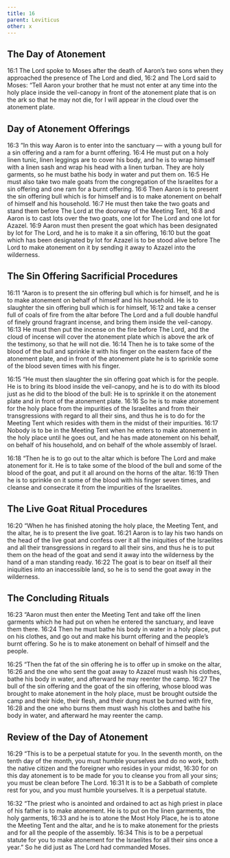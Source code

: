 ```yaml
---
title: 16
parent: Leviticus
other: x
---
```



## The Day of Atonement

<a name="16:1">16:1</a> The Lord spoke to Moses after the death of Aaron’s two sons when they approached the presence of The Lord and died, <a name="16:2">16:2</a> and The Lord said to Moses: “Tell Aaron your brother that he must not enter at any time into the holy place inside the veil-canopy in front of the atonement plate that is on the ark so that he may not die, for I will appear in the cloud over the atonement plate.

## Day of Atonement Offerings

<a name="16:3">16:3</a> “In this way Aaron is to enter into the sanctuary — with a young bull for a sin offering and a ram for a burnt offering. <a name="16:4">16:4</a> He must put on a holy linen tunic, linen leggings are to cover his body, and he is to wrap himself with a linen sash and wrap his head with a linen turban. They are holy garments, so he must bathe his body in water and put them on. <a name="16:5">16:5</a> He must also take two male goats from the congregation of the Israelites for a sin offering and one ram for a burnt offering. <a name="16:6">16:6</a> Then Aaron is to present the sin offering bull which is for himself and is to make atonement on behalf of himself and his household. <a name="16:7">16:7</a> He must then take the two goats and stand them before The Lord at the doorway of the Meeting Tent, <a name="16:8">16:8</a> and Aaron is to cast lots over the two goats, one lot for The Lord and one lot for Azazel. <a name="16:9">16:9</a> Aaron must then present the goat which has been designated by lot for The Lord, and he is to make it a sin offering, <a name="16:10">16:10</a> but the goat which has been designated by lot for Azazel is to be stood alive before The Lord to make atonement on it by sending it away to Azazel into the wilderness.

## The Sin Offering Sacrificial Procedures

<a name="16:11">16:11</a> “Aaron is to present the sin offering bull which is for himself, and he is to make atonement on behalf of himself and his household. He is to slaughter the sin offering bull which is for himself, <a name="16:12">16:12</a> and take a censer full of coals of fire from the altar before The Lord and a full double handful of finely ground fragrant incense, and bring them inside the veil-canopy. <a name="16:13">16:13</a> He must then put the incense on the fire before The Lord, and the cloud of incense will cover the atonement plate which is above the ark of the testimony, so that he will not die. <a name="16:14">16:14</a> Then he is to take some of the blood of the bull and sprinkle it with his finger on the eastern face of the atonement plate, and in front of the atonement plate he is to sprinkle some of the blood seven times with his finger.

<a name="16:15">16:15</a> “He must then slaughter the sin offering goat which is for the people. He is to bring its blood inside the veil-canopy, and he is to do with its blood just as he did to the blood of the bull: He is to sprinkle it on the atonement plate and in front of the atonement plate. <a name="16:16">16:16</a> So he is to make atonement for the holy place from the impurities of the Israelites and from their transgressions with regard to all their sins, and thus he is to do for the Meeting Tent which resides with them in the midst of their impurities. <a name="16:17">16:17</a> Nobody is to be in the Meeting Tent when he enters to make atonement in the holy place until he goes out, and he has made atonement on his behalf, on behalf of his household, and on behalf of the whole assembly of Israel.

<a name="16:18">16:18</a> “Then he is to go out to the altar which is before The Lord and make atonement for it. He is to take some of the blood of the bull and some of the blood of the goat, and put it all around on the horns of the altar. <a name="16:19">16:19</a> Then he is to sprinkle on it some of the blood with his finger seven times, and cleanse and consecrate it from the impurities of the Israelites.

## The Live Goat Ritual Procedures

<a name="16:20">16:20</a> “When he has finished atoning the holy place, the Meeting Tent, and the altar, he is to present the live goat. <a name="16:21">16:21</a> Aaron is to lay his two hands on the head of the live goat and confess over it all the iniquities of the Israelites and all their transgressions in regard to all their sins, and thus he is to put them on the head of the goat and send it away into the wilderness by the hand of a man standing ready. <a name="16:22">16:22</a> The goat is to bear on itself all their iniquities into an inaccessible land, so he is to send the goat away in the wilderness.

## The Concluding Rituals

<a name="16:23">16:23</a> “Aaron must then enter the Meeting Tent and take off the linen garments which he had put on when he entered the sanctuary, and leave them there. <a name="16:24">16:24</a> Then he must bathe his body in water in a holy place, put on his clothes, and go out and make his burnt offering and the people’s burnt offering. So he is to make atonement on behalf of himself and the people.

<a name="16:25">16:25</a> “Then the fat of the sin offering he is to offer up in smoke on the altar, <a name="16:26">16:26</a> and the one who sent the goat away to Azazel must wash his clothes, bathe his body in water, and afterward he may reenter the camp. <a name="16:27">16:27</a> The bull of the sin offering and the goat of the sin offering, whose blood was brought to make atonement in the holy place, must be brought outside the camp and their hide, their flesh, and their dung must be burned with fire, <a name="16:28">16:28</a> and the one who burns them must wash his clothes and bathe his body in water, and afterward he may reenter the camp.

## Review of the Day of Atonement

<a name="16:29">16:29</a> “This is to be a perpetual statute for you. In the seventh month, on the tenth day of the month, you must humble yourselves and do no work, both the native citizen and the foreigner who resides in your midst, <a name="16:30">16:30</a> for on this day atonement is to be made for you to cleanse you from all your sins; you must be clean before The Lord. <a name="16:31">16:31</a> It is to be a Sabbath of complete rest for you, and you must humble yourselves. It is a perpetual statute.

<a name="16:32">16:32</a> “The priest who is anointed and ordained to act as high priest in place of his father is to make atonement. He is to put on the linen garments, the holy garments, <a name="16:33">16:33</a> and he is to atone the Most Holy Place, he is to atone the Meeting Tent and the altar, and he is to make atonement for the priests and for all the people of the assembly. <a name="16:34">16:34</a> This is to be a perpetual statute for you to make atonement for the Israelites for all their sins once a year.” So he did just as The Lord had commanded Moses.